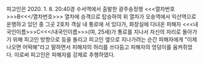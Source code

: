 피고인은 2020. 1. 8. 20:40경 수서역에서 출발한 광주송정행 <<<열차번호>>>B<<</열차번호>>> 열차에 승객으로 탑승하여 위 열차가 오송역에서 익산역으로 운행하고 있던 중 그곳 2호차 객실 내 통로에 서 있다가, 화장실에 다녀온 피해자 <<<내국인이름>>>C<<</내국인이름>>>(여, 25세)가 통로를 지나서 자신의 자리로 돌아가기 위해 피고인 방향으로 등을 돌리고 피고인 옆으로 지나가려는 순간 피해자에게 "이제 나오면 어떡해"라고 말하면서 피해자의 허리를 쓰다듬고 피해자의 엉덩이를 움켜쥐었다.
이로써 피고인은 피해자를 강제로 추행하였다.